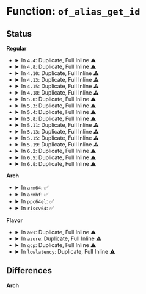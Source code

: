 # Function: <code>of_alias_get_id</code>

## Status
<b>Regular</b>
<ul>
<li>
<details>
<summary>In <code>4.4</code>: Duplicate, Full Inline ⚠️</summary>

**Collision:** Static Duplication

**Inline:** Full

**Transformation:** False

**Instances:**

```
In drivers/gpio/gpio-zx.c (0)
Location: include/linux/of.h:611
Inline: True
```
```
In drivers/spi/spi.c (0)
Location: include/linux/of.h:611
Inline: True
```
```
In drivers/rtc/class.c (0)
Location: include/linux/of.h:611
Inline: True
```
```
In drivers/i2c/i2c-core.c (0)
Location: include/linux/of.h:611
Inline: True
```
```
In drivers/watchdog/watchdog_core.c (0)
Location: include/linux/of.h:611
Inline: True
```
</details>
</li>
<li>
<details>
<summary>In <code>4.8</code>: Duplicate, Full Inline ⚠️</summary>

**Collision:** Static Duplication

**Inline:** Full

**Transformation:** False

**Instances:**

```
In drivers/gpio/gpio-zx.c (0)
Location: include/linux/of.h:656
Inline: True
```
```
In drivers/spi/spi.c (0)
Location: include/linux/of.h:656
Inline: True
```
```
In drivers/rtc/class.c (0)
Location: include/linux/of.h:656
Inline: True
```
```
In drivers/i2c/i2c-core.c (0)
Location: include/linux/of.h:656
Inline: True
```
```
In drivers/watchdog/watchdog_core.c (0)
Location: include/linux/of.h:656
Inline: True
```
</details>
</li>
<li>
<details>
<summary>In <code>4.10</code>: Duplicate, Full Inline ⚠️</summary>

**Collision:** Static Duplication

**Inline:** Full

**Transformation:** False

**Instances:**

```
In drivers/spi/spi.c (0)
Location: include/linux/of.h:776
Inline: True
```
```
In drivers/rtc/class.c (0)
Location: include/linux/of.h:776
Inline: True
```
```
In drivers/i2c/i2c-core.c (0)
Location: include/linux/of.h:776
Inline: True
```
```
In drivers/watchdog/watchdog_core.c (0)
Location: include/linux/of.h:776
Inline: True
```
</details>
</li>
<li>
<details>
<summary>In <code>4.13</code>: Duplicate, Full Inline ⚠️</summary>

**Collision:** Static Duplication

**Inline:** Full

**Transformation:** False

**Instances:**

```
In drivers/spi/spi.c (0)
Location: include/linux/of.h:802
Inline: True
```
```
In drivers/rtc/class.c (0)
Location: include/linux/of.h:802
Inline: True
```
```
In drivers/i2c/i2c-core-base.c (0)
Location: include/linux/of.h:802
Inline: True
```
```
In drivers/watchdog/watchdog_core.c (0)
Location: include/linux/of.h:802
Inline: True
```
</details>
</li>
<li>
<details>
<summary>In <code>4.15</code>: Duplicate, Full Inline ⚠️</summary>

**Collision:** Static Duplication

**Inline:** Full

**Transformation:** False

**Instances:**

```
In drivers/spi/spi.c (0)
Location: include/linux/of.h:855
Inline: True
```
```
In drivers/rtc/class.c (0)
Location: include/linux/of.h:855
Inline: True
```
```
In drivers/i2c/i2c-core-base.c (0)
Location: include/linux/of.h:855
Inline: True
```
```
In drivers/watchdog/watchdog_core.c (0)
Location: include/linux/of.h:855
Inline: True
```
</details>
</li>
<li>
<details>
<summary>In <code>4.18</code>: Duplicate, Full Inline ⚠️</summary>

**Collision:** Static Duplication

**Inline:** Full

**Transformation:** False

**Instances:**

```
In drivers/spi/spi.c (0)
Location: include/linux/of.h:873
Inline: True
```
```
In drivers/rtc/class.c (0)
Location: include/linux/of.h:873
Inline: True
```
```
In drivers/i2c/i2c-core-base.c (0)
Location: include/linux/of.h:873
Inline: True
```
```
In drivers/watchdog/watchdog_core.c (0)
Location: include/linux/of.h:873
Inline: True
```
</details>
</li>
<li>
<details>
<summary>In <code>5.0</code>: Duplicate, Full Inline ⚠️</summary>

**Collision:** Static Duplication

**Inline:** Full

**Transformation:** False

**Instances:**

```
In drivers/spi/spi.c (0)
Location: include/linux/of.h:897
Inline: True
```
```
In drivers/rtc/class.c (0)
Location: include/linux/of.h:897
Inline: True
```
```
In drivers/i2c/i2c-core-base.c (0)
Location: include/linux/of.h:897
Inline: True
```
```
In drivers/watchdog/watchdog_core.c (0)
Location: include/linux/of.h:897
Inline: True
```
</details>
</li>
<li>
<details>
<summary>In <code>5.3</code>: Duplicate, Full Inline ⚠️</summary>

**Collision:** Static Duplication

**Inline:** Full

**Transformation:** False

**Instances:**

```
In drivers/spi/spi.c (0)
Location: include/linux/of.h:897
Inline: True
```
```
In drivers/rtc/class.c (0)
Location: include/linux/of.h:897
Inline: True
```
```
In drivers/i2c/i2c-core-base.c (0)
Location: include/linux/of.h:897
Inline: True
```
```
In drivers/watchdog/watchdog_core.c (0)
Location: include/linux/of.h:897
Inline: True
```
</details>
</li>
<li>
<details>
<summary>In <code>5.4</code>: Duplicate, Full Inline ⚠️</summary>

**Collision:** Static Duplication

**Inline:** Full

**Transformation:** False

**Instances:**

```
In drivers/spi/spi.c (0)
Location: include/linux/of.h:897
Inline: True
```
```
In drivers/rtc/class.c (0)
Location: include/linux/of.h:897
Inline: True
```
```
In drivers/i2c/i2c-core-base.c (0)
Location: include/linux/of.h:897
Inline: True
```
```
In drivers/watchdog/watchdog_core.c (0)
Location: include/linux/of.h:897
Inline: True
```
</details>
</li>
<li>
<details>
<summary>In <code>5.8</code>: Duplicate, Full Inline ⚠️</summary>

**Collision:** Static Duplication

**Inline:** Full

**Transformation:** False

**Instances:**

```
In drivers/spi/spi.c (0)
Location: include/linux/of.h:905
Inline: True
```
```
In drivers/rtc/class.c (0)
Location: include/linux/of.h:905
Inline: True
```
```
In drivers/i2c/i2c-core-base.c (0)
Location: include/linux/of.h:905
Inline: True
```
```
In drivers/watchdog/watchdog_core.c (0)
Location: include/linux/of.h:905
Inline: True
```
</details>
</li>
<li>
<details>
<summary>In <code>5.11</code>: Duplicate, Full Inline ⚠️</summary>

**Collision:** Static Duplication

**Inline:** Full

**Transformation:** False

**Instances:**

```
In drivers/spi/spi.c (0)
Location: include/linux/of.h:912
Inline: True
```
```
In drivers/rtc/class.c (0)
Location: include/linux/of.h:912
Inline: True
```
```
In drivers/i2c/i2c-core-base.c (0)
Location: include/linux/of.h:912
Inline: True
```
```
In drivers/watchdog/watchdog_core.c (0)
Location: include/linux/of.h:912
Inline: True
```
```
In drivers/mmc/core/host.c (0)
Location: include/linux/of.h:912
Inline: True
```
</details>
</li>
<li>
<details>
<summary>In <code>5.13</code>: Duplicate, Full Inline ⚠️</summary>

**Collision:** Static Duplication

**Inline:** Full

**Transformation:** False

**Instances:**

```
In drivers/spi/spi.c (0)
Location: include/linux/of.h:927
Inline: True
```
```
In drivers/rtc/class.c (0)
Location: include/linux/of.h:927
Inline: True
```
```
In drivers/i2c/i2c-core-base.c (0)
Location: include/linux/of.h:927
Inline: True
```
```
In drivers/watchdog/watchdog_core.c (0)
Location: include/linux/of.h:927
Inline: True
```
```
In drivers/mmc/core/host.c (0)
Location: include/linux/of.h:927
Inline: True
```
</details>
</li>
<li>
<details>
<summary>In <code>5.15</code>: Duplicate, Full Inline ⚠️</summary>

**Collision:** Static Duplication

**Inline:** Full

**Transformation:** False

**Instances:**

```
In drivers/spi/spi.c (0)
Location: include/linux/of.h:927
Inline: True
```
```
In drivers/rtc/class.c (0)
Location: include/linux/of.h:927
Inline: True
```
```
In drivers/i2c/i2c-core-base.c (0)
Location: include/linux/of.h:927
Inline: True
```
```
In drivers/watchdog/watchdog_core.c (0)
Location: include/linux/of.h:927
Inline: True
```
```
In drivers/mmc/core/host.c (0)
Location: include/linux/of.h:927
Inline: True
```
</details>
</li>
<li>
<details>
<summary>In <code>5.19</code>: Duplicate, Full Inline ⚠️</summary>

**Collision:** Static Duplication

**Inline:** Full

**Transformation:** False

**Instances:**

```
In drivers/spi/spi.c (0)
Location: include/linux/of.h:756
Inline: True
```
```
In drivers/rtc/class.c (0)
Location: include/linux/of.h:756
Inline: True
```
```
In drivers/i2c/i2c-core-base.c (0)
Location: include/linux/of.h:756
Inline: True
```
```
In drivers/watchdog/watchdog_core.c (0)
Location: include/linux/of.h:756
Inline: True
```
```
In drivers/mmc/core/host.c (0)
Location: include/linux/of.h:756
Inline: True
```
</details>
</li>
<li>
<details>
<summary>In <code>6.2</code>: Duplicate, Full Inline ⚠️</summary>

**Collision:** Static Duplication

**Inline:** Full

**Transformation:** False

**Instances:**

```
In drivers/spi/spi.c (0)
Location: include/linux/of.h:754
Inline: True
```
```
In drivers/rtc/class.c (0)
Location: include/linux/of.h:754
Inline: True
```
```
In drivers/i2c/i2c-core-base.c (0)
Location: include/linux/of.h:754
Inline: True
```
```
In drivers/watchdog/watchdog_core.c (0)
Location: include/linux/of.h:754
Inline: True
```
```
In drivers/mmc/core/host.c (0)
Location: include/linux/of.h:754
Inline: True
```
</details>
</li>
<li>
<details>
<summary>In <code>6.5</code>: Duplicate, Full Inline ⚠️</summary>

**Collision:** Static Duplication

**Inline:** Full

**Transformation:** False

**Instances:**

```
In drivers/spi/spi.c (0)
Location: include/linux/of.h:787
Inline: True
```
```
In drivers/rtc/class.c (0)
Location: include/linux/of.h:787
Inline: True
```
```
In drivers/i2c/i2c-core-base.c (0)
Location: include/linux/of.h:787
Inline: True
```
```
In drivers/watchdog/watchdog_core.c (0)
Location: include/linux/of.h:787
Inline: True
```
```
In drivers/mmc/core/host.c (0)
Location: include/linux/of.h:787
Inline: True
```
</details>
</li>
<li>
<details>
<summary>In <code>6.8</code>: Duplicate, Full Inline ⚠️</summary>

**Collision:** Static Duplication

**Inline:** Full

**Transformation:** False

**Instances:**

```
In drivers/spi/spi.c (0)
Location: include/linux/of.h:786
Inline: True
```
```
In drivers/rtc/class.c (0)
Location: include/linux/of.h:786
Inline: True
```
```
In drivers/i2c/i2c-core-base.c (0)
Location: include/linux/of.h:786
Inline: True
```
```
In drivers/watchdog/watchdog_core.c (0)
Location: include/linux/of.h:786
Inline: True
```
```
In drivers/mmc/core/host.c (0)
Location: include/linux/of.h:786
Inline: True
```
</details>
</li>
</ul>
<b>Arch</b>
<ul>
<li>
<details>
<summary>In <code>arm64</code>: ✅</summary>

```c
int of_alias_get_id(struct device_node *np, const char *stem);
```

**Collision:** Unique Global

**Inline:** No

**Transformation:** False

**Instances:**

```
In drivers/of/base.c (ffff800010b68710)
Location: drivers/of/base.c:2063
Inline: False
Direct callers:
  - drivers/gpio/gpio-mvebu.c:mvebu_gpio_probe
  - drivers/gpio/gpio-mxc.c:mxc_gpio_probe
  - drivers/tty/serial/8250/8250_dw.c:dw8250_probe
  - drivers/tty/serial/amba-pl011.c:pl011_probe_dt_alias
  - drivers/tty/serial/imx.c:imx_uart_probe
  - drivers/tty/serial/meson_uart.c:meson_uart_probe
  - drivers/tty/serial/msm_serial.c:msm_serial_probe
  - drivers/tty/serial/mvebu-uart.c:mvebu_uart_probe
  - drivers/tty/serial/owl-uart.c:owl_uart_probe
  - drivers/mfd/stmpe.c:stmpe_probe
  - drivers/spi/spi.c:spi_register_controller
  - drivers/usb/phy/phy-mxs-usb.c:mxs_phy_probe
  - drivers/usb/phy/phy-mxs-usb.c:mxs_phy_probe
  - drivers/rtc/class.c:devm_rtc_allocate_device
  - drivers/i2c/i2c-core-base.c:i2c_add_adapter
  - drivers/i2c/busses/i2c-sprd.c:sprd_i2c_probe
  - drivers/watchdog/watchdog_core.c:__watchdog_register_device
```
**Symbols:**

```
ffff800010b68710-ffff800010b687c8: of_alias_get_id (STB_GLOBAL)
```
</details>
</li>
<li>
<details>
<summary>In <code>armhf</code>: ✅</summary>

```c
int of_alias_get_id(struct device_node *np, const char *stem);
```

**Collision:** Unique Global

**Inline:** No

**Transformation:** False

**Instances:**

```
In drivers/of/base.c (c0c4c824)
Location: drivers/of/base.c:2063
Inline: False
Direct callers:
  - drivers/pinctrl/samsung/pinctrl-samsung.c:samsung_pinctrl_probe
  - drivers/gpio/gpio-mvebu.c:mvebu_gpio_probe
  - drivers/gpio/gpio-mxc.c:mxc_gpio_probe
  - drivers/gpio/gpio-vf610.c:vf610_gpio_probe
  - drivers/tty/serial/8250/8250_of.c:of_platform_serial_setup
  - drivers/tty/serial/amba-pl011.c:pl011_probe_dt_alias
  - drivers/tty/serial/imx.c:imx_uart_probe
  - drivers/tty/serial/meson_uart.c:meson_uart_probe
  - drivers/tty/serial/msm_serial.c:msm_serial_probe
  - drivers/tty/serial/omap-serial.c:serial_omap_probe
  - drivers/tty/serial/mvebu-uart.c:mvebu_uart_probe
  - drivers/tty/serial/owl-uart.c:owl_uart_probe
  - drivers/tty/serial/rda-uart.c:rda_uart_probe
  - drivers/mfd/stmpe.c:stmpe_probe
  - drivers/spi/spi.c:spi_register_controller
  - drivers/usb/phy/phy-mxs-usb.c:mxs_phy_probe
  - drivers/rtc/class.c:devm_rtc_allocate_device
  - drivers/i2c/i2c-core-base.c:i2c_add_adapter
  - drivers/i2c/busses/i2c-s3c2410.c:s3c24xx_i2c_probe
  - drivers/thermal/samsung/exynos_tmu.c:exynos_tmu_probe
  - drivers/watchdog/watchdog_core.c:__watchdog_register_device
```
**Symbols:**

```
c0c4c824-c0c4c8ac: of_alias_get_id (STB_GLOBAL)
```
</details>
</li>
<li>
<details>
<summary>In <code>ppc64el</code>: ✅</summary>

```c
int of_alias_get_id(struct device_node *np, const char *stem);
```

**Collision:** Unique Global

**Inline:** No

**Transformation:** False

**Instances:**

```
In drivers/of/base.c (c000000000c414a0)
Location: drivers/of/base.c:2063
Inline: False
Direct callers:
  - drivers/mfd/stmpe.c:stmpe_probe
  - drivers/spi/spi.c:spi_register_controller
  - drivers/rtc/class.c:devm_rtc_allocate_device
  - drivers/i2c/i2c-core-base.c:i2c_add_adapter
  - drivers/watchdog/watchdog_core.c:__watchdog_register_device
```
**Symbols:**

```
c000000000c414a0-c000000000c41720: of_alias_get_id (STB_GLOBAL)
```
</details>
</li>
<li>
<details>
<summary>In <code>riscv64</code>: ✅</summary>

```c
int of_alias_get_id(struct device_node *np, const char *stem);
```

**Collision:** Unique Global

**Inline:** No

**Transformation:** False

**Instances:**

```
In drivers/of/base.c (ffffffe00071eb88)
Location: drivers/of/base.c:2063
Inline: False
Direct callers:
  - drivers/tty/serial/sifive.c:sifive_serial_probe
  - drivers/mfd/stmpe.c:stmpe_probe
  - drivers/spi/spi.c:spi_register_controller
  - drivers/rtc/class.c:devm_rtc_allocate_device
  - drivers/i2c/i2c-core-base.c:i2c_add_adapter
  - drivers/watchdog/watchdog_core.c:__watchdog_register_device
```
**Symbols:**

```
ffffffe00071eb88-ffffffe00071ec0a: of_alias_get_id (STB_GLOBAL)
```
</details>
</li>
</ul>
<b>Flavor</b>
<ul>
<li>
<details>
<summary>In <code>aws</code>: Duplicate, Full Inline ⚠️</summary>

**Collision:** Static Duplication

**Inline:** Full

**Transformation:** False

**Instances:**

```
In drivers/spi/spi.c (0)
Location: include/linux/of.h:897
Inline: True
```
```
In drivers/rtc/class.c (0)
Location: include/linux/of.h:897
Inline: True
```
```
In drivers/watchdog/watchdog_core.c (0)
Location: include/linux/of.h:897
Inline: True
```
</details>
</li>
<li>
<details>
<summary>In <code>azure</code>: Duplicate, Full Inline ⚠️</summary>

**Collision:** Static Duplication

**Inline:** Full

**Transformation:** False

**Instances:**

```
In drivers/spi/spi.c (0)
Location: include/linux/of.h:897
Inline: True
```
```
In drivers/rtc/class.c (0)
Location: include/linux/of.h:897
Inline: True
```
```
In drivers/watchdog/watchdog_core.c (0)
Location: include/linux/of.h:897
Inline: True
```
</details>
</li>
<li>
<details>
<summary>In <code>gcp</code>: Duplicate, Full Inline ⚠️</summary>

**Collision:** Static Duplication

**Inline:** Full

**Transformation:** False

**Instances:**

```
In drivers/spi/spi.c (0)
Location: include/linux/of.h:897
Inline: True
```
```
In drivers/rtc/class.c (0)
Location: include/linux/of.h:897
Inline: True
```
```
In drivers/i2c/i2c-core-base.c (0)
Location: include/linux/of.h:897
Inline: True
```
```
In drivers/watchdog/watchdog_core.c (0)
Location: include/linux/of.h:897
Inline: True
```
</details>
</li>
<li>
<details>
<summary>In <code>lowlatency</code>: Duplicate, Full Inline ⚠️</summary>

**Collision:** Static Duplication

**Inline:** Full

**Transformation:** False

**Instances:**

```
In drivers/spi/spi.c (0)
Location: include/linux/of.h:897
Inline: True
```
```
In drivers/rtc/class.c (0)
Location: include/linux/of.h:897
Inline: True
```
```
In drivers/i2c/i2c-core-base.c (0)
Location: include/linux/of.h:897
Inline: True
```
```
In drivers/watchdog/watchdog_core.c (0)
Location: include/linux/of.h:897
Inline: True
```
</details>
</li>
</ul>

## Differences
<b>Arch</b>
<ul>
</ul>
